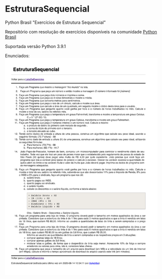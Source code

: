 # EstruturaSequencial
Python Brasil "Exercícios de Estrutura Sequencial"

Repositório com resolução de exercícios disponíveis na comunidade [Python Brasil](https://wiki.python.org.br/EstruturaSequencial)

Suportada versão Python 3.9.1

Enunciados:
![alt text](https://github.com/faleite/EstruturaSequencial/raw/main/enunciados.png)
